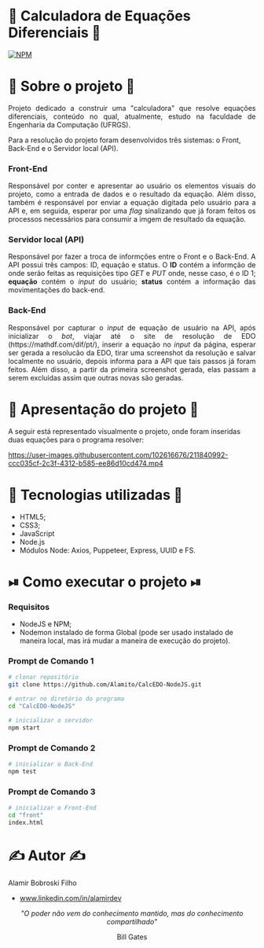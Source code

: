 # 🧮 Calculadora de Equações Diferenciais 🧮
[![NPM](https://img.shields.io/github/license/Alamito/CalcEDO-NodeJS)](https://github.com/Alamito/CalcEDO-NodeJS/blob/main/LICENSE)

# 📜 Sobre o projeto 📜

<p align="justify"> 
Projeto dedicado a construir uma "calculadora" que resolve equações diferenciais, conteúdo no qual, atualmente, estudo na faculdade de Engenharia da Computação (UFRGS).

Para a resolução do projeto foram desenvolvidos três sistemas: o Front, Back-End e o Servidor local (API).
</p>

### Front-End
<p align="justify"> 
Responsável por conter e apresentar ao usuário os elementos visuais do projeto, como a entrada de dados e o resultado da equação. Além disso, também é responsável por enviar a equação digitada pelo usuário para a API e, em seguida, esperar por uma <em>flag</em> sinalizando que já foram feitos os processos necessários para consumir a imgem de resultado da equação.
</p>

### Servidor local (API)
<p align="justify"> 
Responsável por fazer a troca de informções entre o Front e o Back-End. A API possui três campos: ID, equação e status. O <b>ID</b> contém a informção de onde serão feitas as requisições tipo <em>GET</em> e <em>PUT</em> onde, nesse caso, é o ID 1; <b>equação</b> contém o <em>input</em> do usuário; <b>status</b> contém a informação das movimentações do back-end.
</p>

### Back-End
<p align="justify"> 
Responsável por capturar o <em>input</em> de equação de usuário na API, após inicializar o <em>bot</em>, viajar até o site de resolução de EDO (https://mathdf.com/dif/pt/), inserir a equação no <em>input</em> da página, esperar ser gerada a resolucão da EDO, tirar uma screenshot da resolução e salvar localmente no usuário, depois informa para a API que tais passos já foram feitos. Além disso, a partir da primeira screenshot gerada, elas passam a serem excluídas assim que outras novas são geradas.
</p>

# 🎥 Apresentação do projeto 🎥

A seguir está representado visualmente o projeto, onde foram inseridas duas equações para o programa resolver:

https://user-images.githubusercontent.com/102616676/211840992-ccc035cf-2c3f-4312-b585-ee86d10cd474.mp4

# 🧬 Tecnologias utilizadas 🧬

- HTML5;
- CSS3;
- JavaScript
- Node.js
- Módulos Node: Axios, Puppeteer, Express, UUID e FS.

# ⏯ Como executar o projeto ⏯

### Requisitos

- NodeJS e NPM;
- Nodemon instalado de forma Global (pode ser usado instalado de maneira local, mas irá mudar a maneira de execução do projeto).

### Prompt de Comando 1
```bash
# clonar repositório
git clone https://github.com/Alamito/CalcEDO-NodeJS.git

# entrar no diretório do programa
cd "CalcEDO-NodeJS"

# inicializar o servidor
npm start
```

### Prompt de Comando 2
```bash
# inicializar o Back-End
npm test
```

### Prompt de Comando 3
```bash
# inicializar o Front-End
cd "front"
index.html
```

# ✍️ Autor ✍️
Alamir Bobroski Filho 
- www.linkedin.com/in/alamirdev

<p align = "center"><em>"O poder não vem do conhecimento mantido, mas do conhecimento compartilhado"</em></p> <p align = "center">Bill Gates</p>
